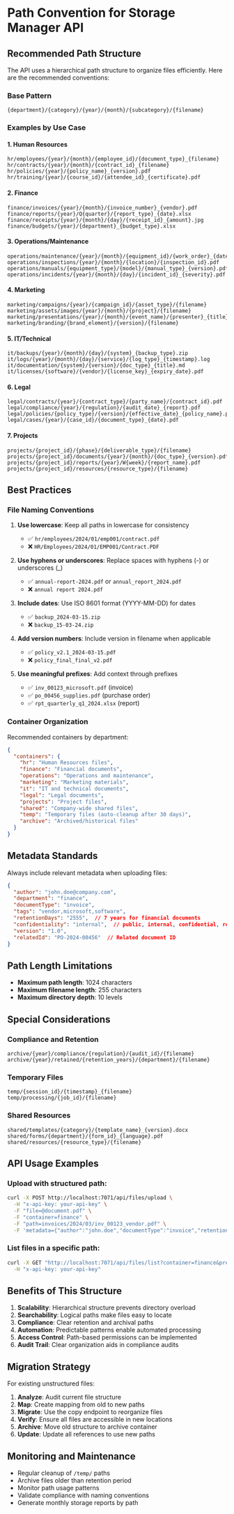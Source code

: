 # Path Convention for Storage Manager API

## Recommended Path Structure

The API uses a hierarchical path structure to organize files efficiently. Here are the recommended conventions:

### Base Pattern
```
{department}/{category}/{year}/{month}/{subcategory}/{filename}
```

### Examples by Use Case

#### 1. **Human Resources**
```
hr/employees/{year}/{month}/{employee_id}/{document_type}_{filename}
hr/contracts/{year}/{month}/{contract_id}_{filename}
hr/policies/{year}/{policy_name}_{version}.pdf
hr/training/{year}/{course_id}/{attendee_id}_{certificate}.pdf
```

#### 2. **Finance**
```
finance/invoices/{year}/{month}/{invoice_number}_{vendor}.pdf
finance/reports/{year}/Q{quarter}/{report_type}_{date}.xlsx
finance/receipts/{year}/{month}/{day}/{receipt_id}_{amount}.jpg
finance/budgets/{year}/{department}_{budget_type}.xlsx
```

#### 3. **Operations/Maintenance**
```
operations/maintenance/{year}/{month}/{equipment_id}/{work_order}_{date}.pdf
operations/inspections/{year}/{month}/{location}/{inspection_id}.pdf
operations/manuals/{equipment_type}/{model}/{manual_type}_{version}.pdf
operations/incidents/{year}/{month}/{day}/{incident_id}_{severity}.pdf
```

#### 4. **Marketing**
```
marketing/campaigns/{year}/{campaign_id}/{asset_type}/{filename}
marketing/assets/images/{year}/{month}/{project}/{filename}
marketing/presentations/{year}/{month}/{event_name}/{presenter}_{title}.pptx
marketing/branding/{brand_element}/{version}/{filename}
```

#### 5. **IT/Technical**
```
it/backups/{year}/{month}/{day}/{system}_{backup_type}.zip
it/logs/{year}/{month}/{day}/{service}/{log_type}_{timestamp}.log
it/documentation/{system}/{version}/{doc_type}_{title}.md
it/licenses/{software}/{vendor}/{license_key}_{expiry_date}.pdf
```

#### 6. **Legal**
```
legal/contracts/{year}/{contract_type}/{party_name}/{contract_id}.pdf
legal/compliance/{year}/{regulation}/{audit_date}_{report}.pdf
legal/policies/{policy_type}/{version}/{effective_date}_{policy_name}.pdf
legal/cases/{year}/{case_id}/{document_type}_{date}.pdf
```

#### 7. **Projects**
```
projects/{project_id}/{phase}/{deliverable_type}/{filename}
projects/{project_id}/documents/{year}/{month}/{doc_type}_{version}.pdf
projects/{project_id}/reports/{year}/W{week}/{report_name}.pdf
projects/{project_id}/resources/{resource_type}/{filename}
```

## Best Practices

### File Naming Conventions

1. **Use lowercase**: Keep all paths in lowercase for consistency
   - ✅ `hr/employees/2024/01/emp001/contract.pdf`
   - ❌ `HR/Employees/2024/01/EMP001/Contract.PDF`

2. **Use hyphens or underscores**: Replace spaces with hyphens (-) or underscores (_)
   - ✅ `annual-report-2024.pdf` or `annual_report_2024.pdf`
   - ❌ `annual report 2024.pdf`

3. **Include dates**: Use ISO 8601 format (YYYY-MM-DD) for dates
   - ✅ `backup_2024-03-15.zip`
   - ❌ `backup_15-03-24.zip`

4. **Add version numbers**: Include version in filename when applicable
   - ✅ `policy_v2.1_2024-03-15.pdf`
   - ❌ `policy_final_final_v2.pdf`

5. **Use meaningful prefixes**: Add context through prefixes
   - ✅ `inv_00123_microsoft.pdf` (invoice)
   - ✅ `po_00456_supplies.pdf` (purchase order)
   - ✅ `rpt_quarterly_q1_2024.xlsx` (report)

### Container Organization

Recommended containers by department:

```json
{
  "containers": {
    "hr": "Human Resources files",
    "finance": "Financial documents",
    "operations": "Operations and maintenance",
    "marketing": "Marketing materials",
    "it": "IT and technical documents",
    "legal": "Legal documents",
    "projects": "Project files",
    "shared": "Company-wide shared files",
    "temp": "Temporary files (auto-cleanup after 30 days)",
    "archive": "Archived/historical files"
  }
}
```

## Metadata Standards

Always include relevant metadata when uploading files:

```json
{
  "author": "john.doe@company.com",
  "department": "finance",
  "documentType": "invoice",
  "tags": "vendor,microsoft,software",
  "retentionDays": "2555",  // 7 years for financial documents
  "confidentiality": "internal",  // public, internal, confidential, restricted
  "version": "1.0",
  "relatedId": "PO-2024-00456"  // Related document ID
}
```

## Path Length Limitations

- **Maximum path length**: 1024 characters
- **Maximum filename length**: 255 characters
- **Maximum directory depth**: 10 levels

## Special Considerations

### Compliance and Retention
```
archive/{year}/compliance/{regulation}/{audit_id}/{filename}
archive/{year}/retained/{retention_years}/{department}/{filename}
```

### Temporary Files
```
temp/{session_id}/{timestamp}_{filename}
temp/processing/{job_id}/{filename}
```

### Shared Resources
```
shared/templates/{category}/{template_name}_{version}.docx
shared/forms/{department}/{form_id}_{language}.pdf
shared/resources/{resource_type}/{filename}
```

## API Usage Examples

### Upload with structured path:
```bash
curl -X POST http://localhost:7071/api/files/upload \
  -H "x-api-key: your-api-key" \
  -F "file=@document.pdf" \
  -F "container=finance" \
  -F "path=invoices/2024/03/inv_00123_vendor.pdf" \
  -F 'metadata={"author":"john.doe","documentType":"invoice","retentionDays":"2555"}'
```

### List files in a specific path:
```bash
curl -X GET "http://localhost:7071/api/files/list?container=finance&prefix=invoices/2024/03/" \
  -H "x-api-key: your-api-key"
```

## Benefits of This Structure

1. **Scalability**: Hierarchical structure prevents directory overload
2. **Searchability**: Logical paths make files easy to locate
3. **Compliance**: Clear retention and archival paths
4. **Automation**: Predictable patterns enable automated processing
5. **Access Control**: Path-based permissions can be implemented
6. **Audit Trail**: Clear organization aids in compliance audits

## Migration Strategy

For existing unstructured files:

1. **Analyze**: Audit current file structure
2. **Map**: Create mapping from old to new paths
3. **Migrate**: Use the copy endpoint to reorganize files
4. **Verify**: Ensure all files are accessible in new locations
5. **Archive**: Move old structure to archive container
6. **Update**: Update all references to use new paths

## Monitoring and Maintenance

- Regular cleanup of `/temp/` paths
- Archive files older than retention period
- Monitor path usage patterns
- Validate compliance with naming conventions
- Generate monthly storage reports by path